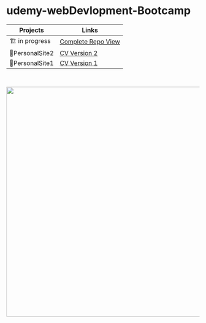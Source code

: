 # udemy-webDevlopment-Bootcamp

| Projects        | Links                                                                                                                             |
| --------------- | --------------------------------------------------------------------------------------------------------------------------------- |
| 🏗️ in progress  | <a href="https://pushpak-256.github.io/ud-complete-webDevlopment/" target="_blank">Complete Repo View</a>                         |
| 🏰PersonalSite2 | <a href="https://pushpak-256.github.io/ud-complete-webDevlopment/CSS-%20My%20Site/index.html" target="_blank">CV Version 2</a>    |
| 🏰PersonalSite1 | <a href="https://pushpak-256.github.io/ud-complete-webDevlopment/src/Personal%20Site/index.html" target="_blank">CV Version 1</a> |

<br>

 <p align="center">
        <a href="https://www.udemy.com/course/the-complete-web-development-bootcamp/?utm_source=adwords&utm_medium=udemyads&utm_campaign=LongTail_la.EN_cc.INDIA&utm_content=deal4584&utm_term=_._ag_77882236463_._ad_533093955810_._kw__._de_c_._dm__._pl__._ti_dsa-1007766171312_._li_9303796_._pd__._&matchtype=&gclid=Cj0KCQjwqPGUBhDwARIsANNwjV68yh3h52IyWcz7K9pAKD_KC0otThXLYnb9YpSPQo0cWHjqkR51jB8aAhPnEALw_wcB"
            target="_blank"> <img
                src="https://user-images.githubusercontent.com/70573212/172046607-e32583d9-b811-4ea7-98af-9a3a8e4cfc53.png"
                heigth="300px" width="600px"></a>
    </p>
